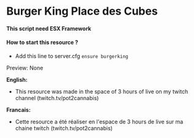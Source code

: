 # Burger King Place des Cubes

#### This script need ESX Framework

#### How to start this resource ?
   - Add this line to server.cfg `ensure burgerking`

Preview: None

__English:__
   - This resource was made in the space of 3 hours of live on my twitch channel (twitch.tv/pot2cannabis)

__Francais:__
   - Cette resource a été réaliser en l'espace de 3 hours de live sur ma chaine twitch (twitch.tv/pot2cannabis)
